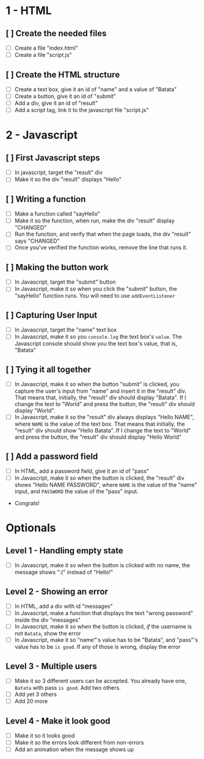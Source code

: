 # 1 - HTML

## [ ] Create the needed files

- [ ] Create a file "index.html"
- [ ] Create a file "script.js"

## [ ] Create the HTML structure

- [ ] Create a text box, give it an id of "name" and a value of "Batata"
- [ ] Create a button, give it an id of "submit"
- [ ] Add a div, give it an id of "result"
- [ ] Add a script tag, link it to the javascript file "script.js"

# 2 - Javascript

## [ ] First Javascript steps

- [ ] In javascript, target the "result" div
- [ ] Make it so the div "result" displays "Hello"

## [ ] Writing a function

- [ ] Make a function called "sayHello"
- [ ] Make it so the function, when run, make the div "result" display "CHANGED"
- [ ] Run the function, and verify that when the page loads, the div "result" says "CHANGED"
- [ ] Once you've verified the function works, remove the line that runs it.

## [ ] Making the button work

 - [ ] In Javascript, target the "submit" button
 - [ ] In Javascript, make it so when you click the "submit" button, the "sayHello" function runs. You will need to use `addEventListener`
 
## [ ] Capturing User Input

- [ ] In Javascript, target the "name" text box
- [ ] In Javascript, make it so you `console.log` the text box's `value`. The Javascript console should show you the text box's value, that is, "Batata"

## [ ] Tying it all together

- [ ] In Javascript, make it so when the button "submit" is clicked, you capture the user's input from "name" and insert it in the "result" div. That means that, initially, the "result" div should display "Batata". If I change the text to "World" and press the button, the "result" div should display "World".
- [ ] In Javascript, make it so the "result" div always displays "Hello NAME", where `NAME` is the value of the text box. That means that initially, the "result" div should show "Hello Batata". If I change the text to "World" and press the button, the "result" div should display "Hello World"

## [ ] Add a password field

- [ ] In HTML, add a password field, give it an id of "pass"
- [ ] In Javascript, make it so when the button is clicked, the "result" div shows "Hello NAME PASSWORD", where `NAME` is the value of the "name" input, and `PASSWORD` the value of the "pass" input.
- Congrats!

# Optionals

## Level 1 - Handling empty state

- [ ] In Javascript, make it so when the button is clicked with no name, the message shows ":(" instead of "Hello!"

## Level 2 - Showing an error

- [ ] In HTML, add a div with id "messages"
- [ ] In Javascript, make a function that displays the text "wrong password" inside the div "messages"
- [ ] In Javascript, make it so when the button is clicked, *if* the username is not `Batata`, show the error
- [ ] In Javascript, make it so "name"'s value has to be "Batata", and "pass"'s value has to be `is good`. If any of those is wrong, display the error

## Level 3 - Multiple users

- [ ] Make it so 3 different users can be accepted. You already have one, `Batata` with pass `is good`. Add two others.
- [ ] Add yet 3 others
- [ ] Add 20 more

## Level 4 - Make it look good

- [ ] Make it so it looks good
- [ ] Make it so the errors look different from non-errors
- [ ] Add an animation when the message shows up
